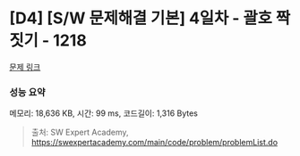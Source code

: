 # [D4] [S/W 문제해결 기본] 4일차 - 괄호 짝짓기 - 1218 

[문제 링크](https://swexpertacademy.com/main/code/problem/problemDetail.do?contestProbId=AV14eWb6AAkCFAYD) 

### 성능 요약

메모리: 18,636 KB, 시간: 99 ms, 코드길이: 1,316 Bytes



> 출처: SW Expert Academy, https://swexpertacademy.com/main/code/problem/problemList.do